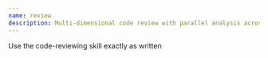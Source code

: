 ```yaml
---
name: review
description: Multi-dimensional code review with parallel analysis across security, quality, performance, UX, and accessibility
---
```


Use the code-reviewing skill exactly as written
